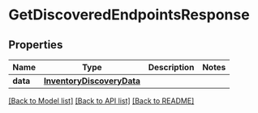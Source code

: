 # GetDiscoveredEndpointsResponse

## Properties
Name | Type | Description | Notes
------------ | ------------- | ------------- | -------------
**data** | [**InventoryDiscoveryData**](InventoryDiscoveryData.md) |  | 

[[Back to Model list]](../README.md#documentation-for-models) [[Back to API list]](../README.md#documentation-for-api-endpoints) [[Back to README]](../README.md)

